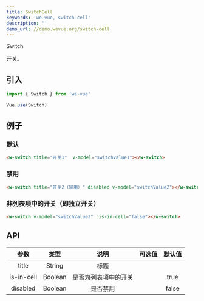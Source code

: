 ```yaml
---
title: SwitchCell
keywords: 'we-vue, switch-cell'
description: ''
demo_url: //demo.wevue.org/switch-cell
---
```


Switch

开关。

## 引入

```js
import { Switch } from 'we-vue'

Vue.use(Switch)
```

## 例子

### 默认

```html
<w-switch title="开关1"  v-model="switchValue1"></w-switch>
```

### 禁用

```html
<w-switch title="开关2（禁用）" disabled v-model="switchValue2"></w-switch>
```

### 非列表项中的开关（即独立开关）

```html
<w-switch v-model="switchValue3" :is-in-cell="false"></w-switch>
```

## API

|   参数   |   类型    |   说明   | 可选值  |  默认值  |
| :----: | :-----: | :----: | :--: | :---: |
| title  | String  |  标题   |      |       |
| is-in-cell | Boolean | 是否为列表项中的开关 |      | true |
| disabled | Boolean | 是否禁用 |      | false |

